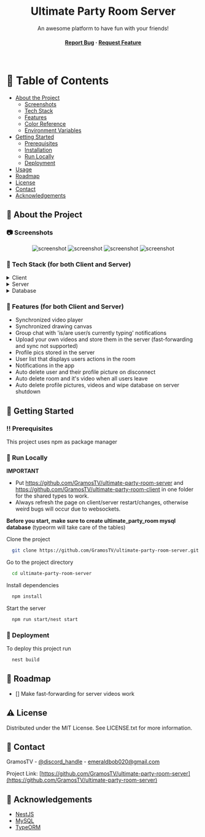 <!--
Hey, thanks for using the ultimate-party-room-server template.
If you have any enhancements, then fork this project and create a pull request
or just open an issue with the label "enhancement".

Don't forget to give this project a star for additional support ;)
Maybe you can mention me or this repo in the acknowledgements too
-->
<div align="center">

  <!-- <img src="assets/logo.png" alt="logo" width="200" height="auto" /> -->
  <h1>Ultimate Party Room Server</h1>
  
  <p>
    An awesome platform to have fun with your friends!
  </p>
<h4>
    <a href="https://github.com/GramosTV/ultimate-party-room-server/issues/">Report Bug</a>
  <span> · </span>
    <a href="https://github.com/GramosTV/ultimate-party-room-server/issues/">Request Feature</a>
  </h4>
</div>

<br />

<!-- Table of Contents -->

# :notebook_with_decorative_cover: Table of Contents

- [About the Project](#star2-about-the-project)
  - [Screenshots](#camera-screenshots)
  - [Tech Stack](#space_invader-tech-stack)
  - [Features](#dart-features)
  - [Color Reference](#art-color-reference)
  - [Environment Variables](#key-environment-variables)
- [Getting Started](#toolbox-getting-started)
  - [Prerequisites](#bangbang-prerequisites)
  - [Installation](#gear-installation)
  - [Run Locally](#running-run-locally)
  - [Deployment](#triangular_flag_on_post-deployment)
- [Usage](#eyes-usage)
- [Roadmap](#compass-roadmap)
- [License](#warning-license)
- [Contact](#handshake-contact)
- [Acknowledgements](#gem-acknowledgements)

<!-- About the Project -->

## :star2: About the Project

<!-- Screenshots -->

### :camera: Screenshots

<div align="center"> 
  <img src="https://i.imgur.com/RqGirXh.png" alt="screenshot" />
  <img src="https://i.imgur.com/CDGSceN.png" alt="screenshot" />
  <img src="https://i.imgur.com/5blD4xl.png" alt="screenshot" />
  <img src="https://i.imgur.com/Vnah9LN.png" alt="screenshot" />
</div>

<!-- TechStack -->

### :space_invader: Tech Stack (for both Client and Server)

<details>
  <summary>Client</summary>
  <ul>
    <li><a href="https://www.typescriptlang.org/">Typescript</a></li>
    <li><a href="https://reactjs.org/">React.js</a></li>
  </ul>
</details>

<details>
  <summary>Server</summary>
  <ul>
    <li><a href="https://www.typescriptlang.org/">Typescript</a></li>
    <li><a href="https://nestjs.com/">Nest.js</a></li>
    <li><a href="https://socket.io/">SocketIO</a></li>
  </ul>
</details>

<details>
<summary>Database</summary>
  <ul>
    <li><a href="https://www.mysql.com/">MySQL</a></li>
    <li><a href="https://www.typeorm.io/">TypeORM (Unfortunately, I started this project before Jakub Król introduced Active Record so I used Data Mapper.)</a></li>
  </ul>
</details>

<!-- Features -->

### :dart: Features (for both Client and Server)

- Synchronized video player
- Synchronized drawing canvas
- Group chat with 'is/are user/s currently typing' notifications
- Upload your own videos and store them in the server (fast-forwarding and sync not supported)
- Profile pics stored in the server
- User list that displays users actions in the room
- Notifications in the app
- Auto delete user and their profile picture on disconnect
- Auto delete room and it's video when all users leave
- Auto delete profile pictures, videos and wipe database on server shutdown

<!-- Getting Started -->

## :toolbox: Getting Started

<!-- Prerequisites -->

### :bangbang: Prerequisites

This project uses npm as package manager

<!-- Run Locally -->

### :running: Run Locally

**IMPORTANT**
- Put https://github.com/GramosTV/ultimate-party-room-server and https://github.com/GramosTV/ultimate-party-room-client in one folder for the shared types to work.
- Always refresh the page on client/server restart/changes, otherwise weird bugs will occur due to websockets.

**Before you start, make sure to create ultimate_party_room mysql database** (typeorm will take care of the tables)

Clone the project

```bash
  git clone https://github.com/GramosTV/ultimate-party-room-server.git
```

Go to the project directory

```bash
  cd ultimate-party-room-server
```

Install dependencies

```bash
  npm install
```

Start the server

```bash
  npm run start/nest start
```

<!-- Deployment -->

### :triangular_flag_on_post: Deployment

To deploy this project run

```bash
  nest build
```

<!-- Roadmap -->

## :compass: Roadmap

- [] Make fast-forwarding for server videos work

<!-- License -->

## :warning: License

Distributed under the MIT License. See LICENSE.txt for more information.

<!-- Contact -->

## :handshake: Contact

GramosTV - [@discord_handle](GramosTV#2410) - emeraldbob020@gmail.com

Project Link: [https://github.com/GramosTV/ultimate-party-room-server](https://github.com/GramosTV/ultimate-party-room-server)

<!-- Acknowledgments -->

## :gem: Acknowledgements

- [NestJS](https://nestjs.com)
- [MySQL](https://www.mysql.com)
- [TypeORM](https://typeorm.io)
